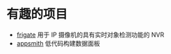 # 有趣的项目

- [frigate](https://github.com/blakeblackshear/frigate) 用于 IP 摄像机的具有实时对象检测功能的 NVR
- [appsmith](https://github.com/appsmithorg/appsmith) 低代码构建数据面板